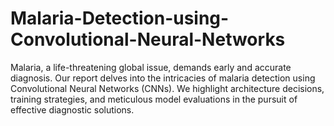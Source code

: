 # Malaria-Detection-using-Convolutional-Neural-Networks
Malaria, a life-threatening global issue, demands early and accurate diagnosis. Our report delves into the intricacies of malaria detection using Convolutional Neural Networks (CNNs). We highlight architecture decisions, training strategies, and meticulous model evaluations in the pursuit of effective diagnostic solutions.
